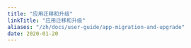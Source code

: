 ```yaml
---
title: "应用迁移和升级"
linkTitle: "应用迁移和升级"
aliases: "/zh/docs/user-guide/app-migration-and-upgrade"
date: 2020-01-20
---
```



